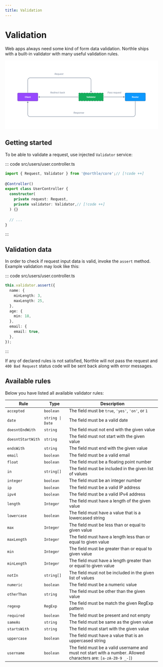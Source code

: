 ```yaml
---
title: Validation
---
```


# Validation

Web apps always need some kind of form data validation. Northle ships with a built-in validator with many useful validation rules.

![Validation Scheme](./assets/validation.png)

## Getting started

To be able to validate a request, use injected `Validator` service:

::: code src/users/user.controller.ts
```ts
import { Request, Validator } from '@northle/core';// [!code ++]

@Controller()
export class UserController {
  constructor(
    private request: Request,
    private validator: Validator,// [!code ++]
  ) {}

  // ...
}
```
:::

## Validation data

In order to check if request input data is valid, invoke the `assert` method. Example validation may look like this:

::: code src/users/user.controller.ts
```ts
this.validator.assert({
  name: {
    minLength: 3,
    maxLength: 25,
  },
  age: {
    min: 18,
  },
  email: {
    email: true,
  },
});
```
:::

If any of declared rules is not satisfied, Northle will not pass the request and `400 Bad Request` status code will be sent back along with error messages.

## Available rules

Below you have listed all available validator rules:

| Rule              | Type             | Description                                                                                                    |
| ----------------- | ---------------- | -------------------------------------------------------------------------------------------------------------- |
| `accepted`        | `boolean`        | The field must be `true`, `'yes'`, `'on'`, or `1`                                                              |
| `date`            | `string \| Date` | The field must be a valid date                                                                                 |
| `doesntEndWith`   | `string`         | The field must not end with the given value                                                                    |
| `doesntStartWith` | `string`         | The field must not start with the given value                                                                  |
| `endsWith`        | `string`         | The field must end with the given value                                                                        |
| `email`           | `boolean`        | The field must be a valid email                                                                                |
| `float`           | `boolean`        | The field must be a floating point number                                                                      |
| `in`              | `string[]`       | The field must be included in the given list of values                                                         |
| `integer`         | `boolean`        | The field must be an integer number                                                                            |
| `ip`              | `boolean`        | The field must be a valid IP address                                                                           |
| `ipv4`            | `boolean`        | The field must be a valid IPv4 address                                                                         |
| `length`          | `Integer`        | The field must have a length of the given value                                                                |
| `lowercase`       | `boolean`        | The field must have a value that is a lowercased string                                                        |
| `max`             | `Integer`        | The field must be less than or equal to given value                                                            |
| `maxLength`       | `Integer`        | The field must have a length less than or equal to given value                                                 |
| `min`             | `Integer`        | The field must be greater than or equal to given value                                                         |
| `minLength`       | `Integer`        | The field must have a length greater than or equal to given value                                              |
| `notIn`           | `string[]`       | The field must not be included in the given list of values                                                     |
| `numeric`         | `boolean`        | The field must be a numeric value                                                                              |
| `otherThan`       | `string`         | The field must be other than the given value                                                                   |
| `regexp`          | `RegExp`         | The field must be match the given RegExp pattern                                                               |
| `required`        | `boolean`        | The field must be present and not empty                                                                        |
| `sameAs`          | `string`         | The field must be same as the given value                                                                      |
| `startsWith`      | `string`         | The field must start with the given value                                                                      |
| `uppercase`       | `boolean`        | The field must have a value that is an uppercased string                                                       |
| `username`        | `boolean`        | The field must be a valid username and must not start with a number. Allowed characters are: `[a-zA-Z0-9 _-]`) |
